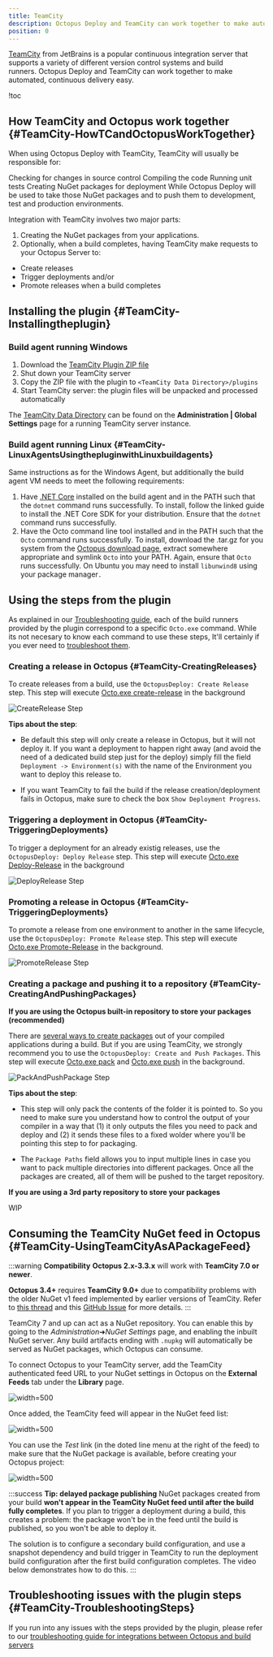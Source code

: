 ```yaml
---
title: TeamCity
description: Octopus Deploy and TeamCity can work together to make automated, continuous delivery easy.
position: 0
---
```


[TeamCity](http://www.jetbrains.com/teamcity/) from JetBrains is a popular continuous integration server that supports a variety of different version control systems and build runners. Octopus Deploy and TeamCity can work together to make automated, continuous delivery easy.

!toc

## How TeamCity and Octopus work together {#TeamCity-HowTCandOctopusWorkTogether}

When using Octopus Deploy with TeamCity, TeamCity will usually be responsible for:

Checking for changes in source control
Compiling the code
Running unit tests
Creating NuGet packages for deployment
While Octopus Deploy will be used to take those NuGet packages and to push them to development, test and production environments.

Integration with TeamCity involves two major parts:

1. Creating the NuGet packages from your applications.
2. Optionally, when a build completes, having TeamCity make requests to your Octopus Server to:

- Create releases
- Trigger deployments and/or
- Promote releases when a build completes

## Installing the plugin {#TeamCity-Installingtheplugin}

### Build agent running Windows

1. Download the [TeamCity Plugin ZIP file](https://octopus.com/downloads)
2. Shut down your TeamCity server
3. Copy the ZIP file with the plugin to `<TeamCity Data Directory>/plugins`
4. Start TeamCity server: the plugin files will be unpacked and processed automatically

The [TeamCity Data Directory](https://confluence.jetbrains.com/display/TCD10/TeamCity+Data+Directory) can be found on the **Administration | Global Settings** page for a running TeamCity server instance.

### Build agent running Linux {#TeamCity-LinuxAgentsUsingthepluginwithLinuxbuildagents}

Same instructions as for the Windows Agent, but additionally the build agent VM needs to meet the following requirements:

1. Have [.NET Core](https://www.microsoft.com/net/core) installed on the build agent and in the PATH such that the `dotnet` command runs successfully. To install, follow the linked guide to install the .NET Core SDK for your distribution. Ensure that the `dotnet` command runs successfully.
2. Have the Octo command line tool installed and in the PATH such that the `Octo` command runs successfully. To install, download the .tar.gz for you system from the [Octopus download page](https://octopus.com/downloads), extract somewhere appropriate and symlink `Octo` into your PATH. Again, ensure that `Octo` runs successfully. On Ubuntu you may need to install `libunwind8` using your package manager`.`

## Using the steps from the plugin

As explained in our [Troubleshooting guide](troubleshooting-integrations-with-build-servers.md#Octopus-Steps-What-happens-behind), each of the build runners provided by the plugin correspond to a specific `Octo.exe` command. While its not necesary to know each command to use these steps, It'll certainly if you ever need to [troubleshoot them](#TeamCity-TroubleshootingSteps).

### Creating a release in Octopus {#TeamCity-CreatingReleases}

To create releases from a build, use the `OctopusDeploy: Create Release` step. This step will execute [Octo.exe create-release](\octo.exe-command-line\creating-releases.md) in the background

![CreateRelease Step](teamcity_createreleasestep.png "width=500")

**Tips about the step**:

- Be default this step will only create a release in Octopus, but it will not deploy it. If you want a deployment to happen right away (and avoid the need of a dedicated build step just for the deploy) simply fill the field `Deployment -> Environment(s)` with the name of the Environment you want to deploy this release to.

- If you want TeamCity to fail the build if the release creation/deployment fails in Octopus, make sure to check the box `Show Deployment Progress`.

### Triggering a deployment in Octopus {#TeamCity-TriggeringDeployments}

To trigger a deployment for an already existig releases, use the `OctopusDeploy: Deploy Release` step. This step will execute [Octo.exe Deploy-Release](\octo.exe-command-line\deploying-releases.md) in the background

![DeployRelease Step](teamcity_deployreleasestep.png "width=500")

### Promoting a release in Octopus {#TeamCity-TriggeringDeployments}

To promote a release from one environment to another in the same lifecycle, use the `OctopusDeploy: Promote Release` step. This step will execute [Octo.exe Promote-Release](\octo.exe-command-line\promoting-releases.md) in the background.

![PromoteRelease Step](teamcity_promotereleasestep.png "width=500")

### Creating a package and pushing it to a repository {#TeamCity-CreatingAndPushingPackages}

**If you are using the Octopus built-in repository to store your packages (recommended)**

There are [several ways to create packages](\docs\packaging-applications\index.md) out of your compiled applications during a build. But if you are using TeamCity, we strongly recommend you to use the `OctopusDeploy: Create and Push Packages`. This step will execute [Octo.exe pack](\docs\packaging-applications\nuget-packages\using-octo.exe.md) and [Octo.exe push](\octo.exe-command-line\pushing-packages.md) in the background.

![PackAndPushPackage Step](teamcity_createandpushpackagestep.png "width=500")

**Tips about the step**:

- This step will only pack the contents of the folder it is pointed to. So you need to make sure you understand how to control the output of your compiler in a way that (1) it only outputs the files you need to pack and deploy and (2) it sends these files to a fixed wolder where you'll be pointing this step to for packaging.

- The `Package Paths` field allows you to input multiple lines in case you want to pack multiple directories into different packages. Once all the packages are created, all of them will be pushed to the target repository.

**If you are using a 3rd party repository to store your packages**

WIP

## Consuming the TeamCity NuGet feed in Octopus {#TeamCity-UsingTeamCityAsAPackageFeed}

:::warning
**Compatibility**
**Octopus 2.x-3.3.x** will work with **TeamCity 7.0 or newer**.

**Octopus 3.4+** requires **TeamCity 9.0+** due to compatibility problems with the older NuGet v1 feed implemented by earlier versions of TeamCity. Refer to [this thread](http://help.octopusdeploy.com/discussions/problems/47581-teamcity-nuget-feed#comment_40952268) and this [GitHub Issue](https://github.com/OctopusDeploy/Issues/issues/2656) for more details.
:::

TeamCity 7 and up can act as a NuGet repository. You can enable this by going to the *Administration*&#10140;*NuGet Settings* page, and enabling the inbuilt NuGet server. Any build artifacts ending with `.nupkg` will automatically be served as NuGet packages, which Octopus can consume.

To connect Octopus to your TeamCity server, add the TeamCity authenticated feed URL to your NuGet settings in Octopus on the **External Feeds** tab under the **Library** page.

![](/docs/images/3048176/3278184.png "width=500")

Once added, the TeamCity feed will appear in the NuGet feed list:

![](/docs/images/3048176/3278183.png "width=500")

You can use the *Test* link (in the doted line menu at the right of the feed) to make sure that the NuGet package is available, before creating your Octopus project:

![](/docs/images/3048176/3278182.png "width=500")

:::success
**Tip: delayed package publishing**
NuGet packages created from your build **won't appear in the TeamCity NuGet feed until after the build fully completes**. If you plan to trigger a deployment during a build, this creates a problem: the package won't be in the feed until the build is published, so you won't be able to deploy it.

The solution is to configure a secondary build configuration, and use a snapshot dependency and build trigger in TeamCity to run the deployment build configuration after the first build configuration completes. The video below demonstrates how to do this.
:::


## Troubleshooting issues with the plugin steps {#TeamCity-TroubleshootingSteps}

If you run into any issues with the steps provided by the plugin, please refer to our [troubleshooting guide for integrations between Octopus and build servers](troubleshooting-integrations-with-build-servers.md)